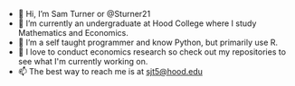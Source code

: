 - 👋 Hi, I’m Sam Turner or @Sturner21
- 👀 I’m currently an undergraduate at Hood College where I study Mathematics and Economics.
- 🌱 I’m a self taught programmer and know Python, but primarily use R.
- 💞️ I love to conduct economics research so check out my repositories to see what I'm currently working on.
- 📫 The best way to reach me is at sjt5@hood.edu

<!---
Sturner21/Sturner21 is a ✨ special ✨ repository because its `README.md` (this file) appears on your GitHub profile.
You can click the Preview link to take a look at your changes.
--->
